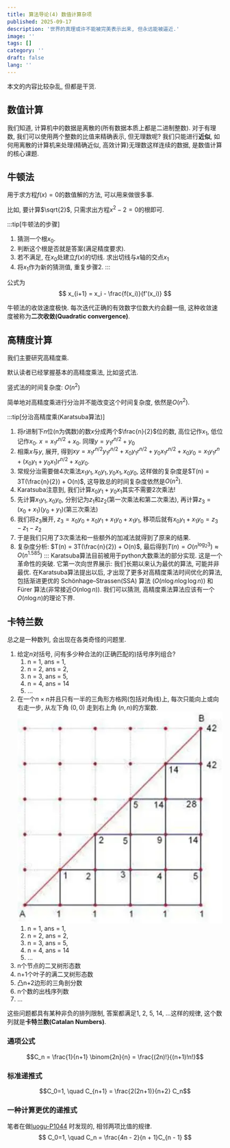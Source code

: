 ```yaml
---
title: 算法导论(4) 数值计算杂项
published: 2025-09-17
description: '世界的真理或许不能被完美表示出来, 但永远能被逼近.'
image: ''
tags: []
category: ''
draft: false 
lang: ''
---
```


本文的内容比较杂乱, 但都是干货.

## 数值计算
我们知道, 计算机中的数据是离散的(所有数据本质上都是二进制整数). 对于有理数, 我们可以使用两个整数的比值来精确表示, 但无理数呢? 我们只能进行**近似**, 如何用离散的计算机来处理(精确近似, 高效计算)无理数这样连续的数据, 是数值计算的核心课题.

## 牛顿法
用于求方程$f(x) = 0$的数值解的方法, 可以用来做很多事.

比如, 要计算$\sqrt{2}$, 只需求出方程$x^2 - 2 = 0$的根即可.

:::tip[牛顿法的步骤]
1. 猜测一个根$x_0$.
2. 判断这个根是否就是答案(满足精度要求).
3. 若不满足, 在$x_0$处建立$f(x)$的切线. 求出切线与$x$轴的交点$x_{1}$
4. 将$x_{1}$作为新的猜测值, 重复步骤2.
:::

公式为
$$
x_{i+1} = x_i - \frac{f(x_i)}{f'(x_i)}
$$

牛顿法的收敛速度极快. 每次迭代正确的有效数字位数大约会翻一倍, 这种收敛速度被称为**二次收敛(Quadratic convergence)**.

## 高精度计算
我们主要研究高精度乘.

默认读者已经掌握基本的高精度乘法, 比如竖式法.

竖式法的时间复杂度: $O(n^2)$

简单地对高精度乘进行分治并不能改变这个时间复杂度, 依然是$O(n^2)$.

:::tip[分治高精度乘(Karatsuba算法)]
1. 将$r$进制下$n$位(n为偶数)的数$x$分成两个$\frac{n}{2}$位的数, 高位记作$x_1$, 低位记作$x_0$. $x = x_1r^{n/2} + x_0$. 同理$y = y_1r^{n/2} + y_0$
2. 相乘$x$与$y$, 展开, 得到$xy = x_1r^{n/2}y_1r^{n/2} + x_0y_1r^{n/2} + y_0x_1r^{n/2} + x_0y_0 = x_1y_1r^n + (x_0y_1 + y_0x_1)r^{n/2} + x_0y_0$.
3. 常规分治需要做4次乘法$x_1y_1, x_0y_1, y_0x_1, x_0y_0$, 这样做的复杂度是$T(n) = 3T(\frac{n}{2}) + O(n)$, 这导致总的时间复杂度依然是$O(n^2)$.
4. Karatsuba注意到, 我们计算$x_0y_1 + y_0x_1$其实不需要2次乘法!
5. 先计算$x_1y_1, x_0y_0$, 分别记为$z_1$和$z_2$(第一次乘法和第二次乘法), 再计算$z_3 = (x_0 + x_1)(y_0 + y_1)$(第三次乘法)
6. 我们将$z_3$展开, $z_3 = x_0y_0 + x_0y_1 + x_1y_0 + x_1y_1$, 移项后就有$x_0y_1 + x_1y_0 = z_3 - z_1 - z_2$
7. 于是我们只用了3次乘法和一些额外的加减法就得到了原来的结果.
8. 复杂度分析: $T(n) = 3T(\frac{n}{2}) + O(n)$, 最后得到$T(n) = O(n^{\log_2{3}}) \approx O(n^{1.585})$
:::
Karatsuba算法目前被用于python大数乘法的部分实现. 这是一个革命性的突破. 它第一次向世界展示: 我们长期以来认为最优的算法, 可能并非最优. 在Karatsuba算法提出以后, 才出现了更多对高精度乘法时间优化的算法, 包括渐进更优的 Schönhage–Strassen(SSA) 算法 $(O(n \log n \log \log n))$ 和 Fürer 算法(非常接近$O(n\log n)$). 我们可以猜测, 高精度乘法算法应该有一个$O(n\log n)$的理论下界.

## 卡特兰数
总之是一种数列, 会出现在各类奇怪的问题里.
1. 给定$n$对括号, 问有多少种合法的(正确匹配的)括号序列组合? 
   1. n = 1, ans = 1,
   2. n = 2, ans = 2,
   3. n = 3, ans = 5,
   4. n = 4, ans = 14
   5. ...
2. 在一个$n \times n$并且只有一半的三角形方格网(包括对角线)上, 每次只能向上或向右走一步, 从左下角 $(0,0)$ 走到右上角 $(n,n)$的方案数.![catalan](./6.006photos/catalan.png)
   1. n = 1, ans = 1,
   2. n = 2, ans = 2,
   3. n = 3, ans = 5,
   4. n = 4, ans = 14
   5. ...
3. n个节点的二叉树形态数
4. n+1个叶子的满二叉树形态数
5. 凸n+2边形的三角剖分数
6. n个数的出栈序列数
7. ...

这些问题都具有某种非负的排列限制, 答案都满足1, 2, 5, 14, ...这样的规律, 这个数列就是**卡特兰数(Catalan Numbers)**.

### 通项公式
$$C_n = \frac{1}{n+1} \binom{2n}{n} = \frac{(2n)!}{(n+1)!n!}$$

### 标准递推式
$$C_0=1, \quad C_{n+1} = \frac{2(2n+1)}{n+2} C_n$$

### 一种计算更优的递推式
笔者在做[luogu-P1044](https://www.luogu.com.cn/record/219366312) 时发现的, 相邻两项比值的规律.
$$
C_0=1, \quad C_n = \frac{4n - 2}{n + 1}C_{n - 1}
$$